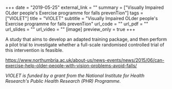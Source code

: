 +++
date = "2019-05-25"
external_link = ""
summary = ["Visually Impaired OLder people's Exercise programme for falls prevenTion"]
tags = ["VIOLET"]
title = "VIOLET"
subtitle = "Visually Impaired OLder people's Exercise programme for falls prevenTion"
url_code = ""
url_pdf = ""
url_slides = ""
url_video = ""
[image]
  preview_only = true
+++

A study that aims to develop an adapted training package, and then perform a pilot trial to investigate whether a full-scale randomised controlled trial of this intervention is feasible.

https://www.northumbria.ac.uk/about-us/news-events/news/2015/06/can-exercise-help-older-people-with-vision-problems-avoid-falls/

*VIOLET is funded by a grant from the National Institute for Health Research's Public Health Research (PHR) Programme.*
